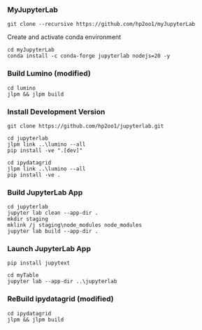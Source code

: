 ### MyJupyterLab
```
git clone --recursive https://github.com/hp2oo1/myJupyterLab
```

Create and activate conda environment

```
cd myJupyterLab
conda install -c conda-forge jupyterlab nodejs=20 -y
```

### Build Lumino (modified)
```
cd lumino
jlpm && jlpm build
```

### Install Development Version
```
git clone https://github.com/hp2oo1/jupyterlab.git
```

```
cd jupyterlab
jlpm link ..\lumino --all
pip install -ve ".[dev]"
```

```
cd ipydatagrid
jlpm link ..\lumino --all
pip install -ve .
```

### Build JupyterLab App
```
cd jupyterlab
jupyter lab clean --app-dir .
mkdir staging
mklink /j staging\node_modules node_modules
jupyter lab build --app-dir .
```

### Launch JupyterLab App
```
pip install jupytext
```

```
cd myTable
jupyter lab --app-dir ..\jupyterlab
```

### ReBuild ipydatagrid (modified)
```
cd ipydatagrid
jlpm && jlpm build
```
